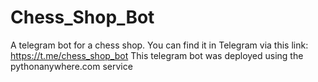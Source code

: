 # Chess_Shop_Bot
A telegram bot for a chess shop. You can find it in Telegram via this link: https://t.me/chess_shop_bot
This telegram bot was deployed using the pythonanywhere.com service
